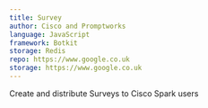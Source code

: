 ```yaml
---
title: Survey
author: Cisco and Promptworks
language: JavaScript
framework: Botkit
storage: Redis
repo: https://www.google.co.uk
storage: https://www.google.co.uk
---
```


Create and distribute Surveys to Cisco Spark users
